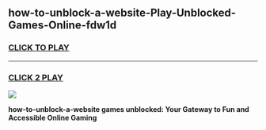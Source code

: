
## how-to-unblock-a-website-Play-Unblocked-Games-Online-fdw1d
<h3>
<a href="https://premium76.site?title=how-to-unblock-a-website&ref=25A">CLICK TO PLAY</a></h3>
<hr>

<h3>
<a href="https://premium76.site?title=how-to-unblock-a-website&ref=25A">CLICK 2 PLAY</a>
  
</h3>

<a href="https://premium76.site?title=how-to-unblock-a-website&ref=25A"><img src="https://clearcache.store/games.png"></a>


**how-to-unblock-a-website games unblocked: Your Gateway to Fun and Accessible Online Gaming**
